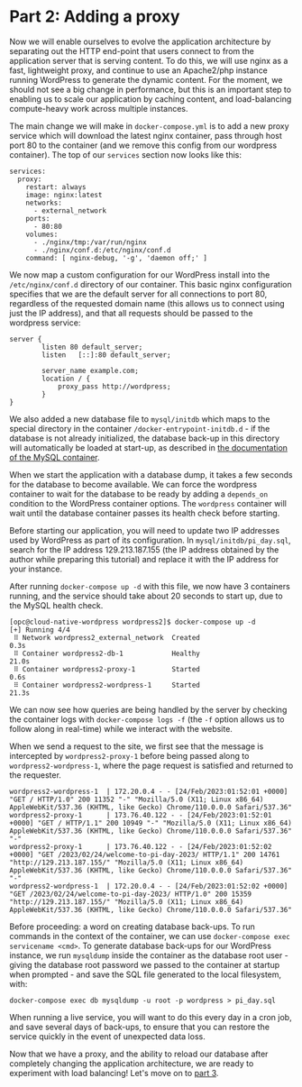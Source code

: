 # Part 2: Adding a proxy

Now we will enable ourselves to evolve the application architecture by
separating out the HTTP end-point that users connect to from the
application server that is serving content. To do this, we will use nginx
as a fast, lightweight proxy, and continue to use an Apache2/php instance
running WordPress to generate the dynamic content. For the moment, we
should not see a big change in performance, but this is an important step
to enabling us to scale our application by caching content, and
load-balancing compute-heavy work across multiple instances.

The main change we will make in `docker-compose.yml` is to add a new proxy
service which will download the latest nginx container, pass through host
port 80 to the container (and we remove this config from our wordpress
container). The top of our `services` section now looks like this:

```
services:
  proxy:
    restart: always
    image: nginx:latest
    networks: 
      - external_network
    ports:
      - 80:80
    volumes:
      - ./nginx/tmp:/var/run/nginx
      - ./nginx/conf.d:/etc/nginx/conf.d
    command: [ nginx-debug, '-g', 'daemon off;' ]
```

We now map a custom configuration for our WordPress install into the
`/etc/nginx/conf.d` directory of our container. This basic nginx configuration
specifies that we are the default server for all connections to port 80,
regardless of the requested domain name (this allows us to connect using just
the IP address), and that all requests should be passed to the wordpress
service:

```
server {
        listen 80 default_server;
        listen   [::]:80 default_server;

        server_name example.com;
        location / {
            proxy_pass http://wordpress;
        }
}
```

We also added a new database file to `mysql/initdb` which maps to the special
directory in the container `/docker-entrypoint-initdb.d` - if the database is
not already initialized, the database back-up in this directory will
automatically be loaded at start-up, as described in [the documentation of
the MySQL container](https://hub.docker.com/_/mysql).

When we start the application with a database dump, it takes a few seconds for
the database to become available. We can force the wordpress container to wait
for the database to be ready by adding a `depends_on` condition to the
WordPress container options. The `wordpress` container will wait until the
database container passes its health check before starting.

Before starting our application, you will need to update two IP addresses used
by WordPress as part of its configuration. In `mysql/initdb/pi_day.sql`, search
for the IP address 129.213.187.155 (the IP address obtained by the author while
preparing this tutorial) and replace it with the IP address for your instance.

After running `docker-compose up -d` with this file, we now have 3 containers
running, and the service should take about 20 seconds to start up, due to the
MySQL health check.

```
[opc@cloud-native-wordpress wordpress2]$ docker-compose up -d
[+] Running 4/4
 ⠿ Network wordpress2_external_network  Created                                                                  0.3s
 ⠿ Container wordpress2-db-1            Healthy                                                                 21.0s
 ⠿ Container wordpress2-proxy-1         Started                                                                  0.6s
 ⠿ Container wordpress2-wordpress-1     Started                                                                 21.3s
```

We can now see how queries are being handled by the server by checking the
container logs with `docker-compose logs -f` (the `-f` option allows us to
follow along in real-time) while we interact with the website.

When we send a request to the site, we first see that the message is
intercepted by `wordpress2-proxy-1` before being passed along to
`wordpress2-wordpress-1`, where the page request is satisfied and returned to
the requester.

```
wordpress2-wordpress-1  | 172.20.0.4 - - [24/Feb/2023:01:52:01 +0000] "GET / HTTP/1.0" 200 11352 "-" "Mozilla/5.0 (X11; Linux x86_64) AppleWebKit/537.36 (KHTML, like Gecko) Chrome/110.0.0.0 Safari/537.36"
wordpress2-proxy-1      | 173.76.40.122 - - [24/Feb/2023:01:52:01 +0000] "GET / HTTP/1.1" 200 10949 "-" "Mozilla/5.0 (X11; Linux x86_64) AppleWebKit/537.36 (KHTML, like Gecko) Chrome/110.0.0.0 Safari/537.36" "-"
wordpress2-proxy-1      | 173.76.40.122 - - [24/Feb/2023:01:52:02 +0000] "GET /2023/02/24/welcome-to-pi-day-2023/ HTTP/1.1" 200 14761 "http://129.213.187.155/" "Mozilla/5.0 (X11; Linux x86_64) AppleWebKit/537.36 (KHTML, like Gecko) Chrome/110.0.0.0 Safari/537.36" "-"
wordpress2-wordpress-1  | 172.20.0.4 - - [24/Feb/2023:01:52:02 +0000] "GET /2023/02/24/welcome-to-pi-day-2023/ HTTP/1.0" 200 15359 "http://129.213.187.155/" "Mozilla/5.0 (X11; Linux x86_64) AppleWebKit/537.36 (KHTML, like Gecko) Chrome/110.0.0.0 Safari/537.36"
```

Before proceeding: a word on creating database back-ups. To run commands in
the context of the container, we can use `docker-compose exec servicename <cmd>`.
To generate database back-ups for our WordPress instance, we run `mysqldump`
inside the container as the database root user - giving the database root
password we passed to the container at startup when prompted - and save the SQL
file generated to the local filesystem, with:

```
docker-compose exec db mysqldump -u root -p wordpress > pi_day.sql
```

When running a live service, you will want to do this every day in a cron job,
and save several days of back-ups, to ensure that you can restore the service
quickly in the event of unexpected data loss.

Now that we have a proxy, and the ability to reload our database after
completely changing the application architecture, we are ready to experiment
with load balancing! Let's move on to [part 3](../wordpress3).

